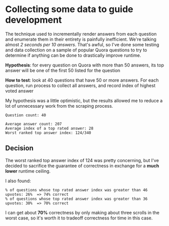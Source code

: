 # Collecting some data to guide development

The technique used to incrementally render answers from each question and enumerate them in their entirety is painfully inefficient.  We're talking almost _2 seconds per 10 answers_. That's awful, so I've done some testing and data collection on a sample of popular Quora questions to try to determine if anything can be done to drastically improve runtime.

**Hypothesis**: for every question on Quora with more than 50 answers, its top answer will be one of the first 50 listed for the question

**How to test**: look at 40 questions that have 50 or more answers. For each question, run process to collect all answers, and record index of highest voted answer
             
My hypothesis was a little optimistic, but the results allowed me to reduce a lot of unnecessary work from the scraping process.

```$xslt
Question count: 40

Average answer count: 207
Average index of a top rated answer: 28
Worst ranked top answer index: 124/340
```

## Decision

The worst ranked top answer index of 124 was pretty concerning, but I've decided to sacrifice the guarantee of correctness in exchange for a **much lower** runtime ceiling.

I also found:
```$xslt
% of questions whose top rated answer index was greater than 46 upvotes: 26%  => 74% correct
% of questions whose top rated answer index was greater than 36 upvotes: 30%  => 70% correct
```

I can get about **70%** correctness by only making about three scrolls in the worst case, so it's worth it to tradeoff correctness for time in this case.